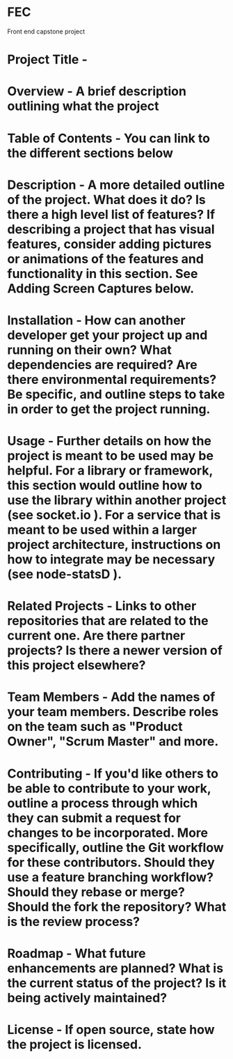 # FEC
Front end capstone project 

# Project Title - 

# Overview - A brief description outlining what the project

# Table of Contents - You can link to the different sections below

# Description - A more detailed outline of the project. What does it do? Is there a high level list of features? If describing a project that has visual features, consider adding pictures or animations of the features and functionality in this section. See Adding Screen Captures below.

# Installation - How can another developer get your project up and running on their own? What dependencies are required? Are there environmental requirements? Be specific, and outline steps to take in order to get the project running.

# Usage - Further details on how the project is meant to be used may be helpful. For a library or framework, this section would outline how to use the library within another project (see socket.io  ). For a service that is meant to be used within a larger project architecture, instructions on how to integrate may be necessary (see node-statsD  ).


# Related Projects - Links to other repositories that are related to the current one. Are there partner projects? Is there a newer version of this project elsewhere?

# Team Members - Add the names of your team members. Describe roles on the team such as "Product Owner", "Scrum Master" and more.

# Contributing - If you'd like others to be able to contribute to your work, outline a process through which they can submit a request for changes to be incorporated. More specifically, outline the Git workflow for these contributors. Should they use a feature branching workflow? Should they rebase or merge? Should the fork the repository? What is the review process?

# Roadmap - What future enhancements are planned? What is the current status of the project? Is it being actively maintained?

# License - If open source, state how the project is licensed.
